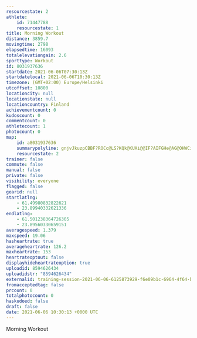 ```yaml
---
resourcestate: 2
athlete:
    id: 71447788
    resourcestate: 1
title: Morning Workout
distance: 3859.7
movingtime: 2798
elapsedtime: 16093
totalelevationgain: 2.6
sporttype: Workout
id: 8031937636
startdate: 2021-06-06T07:30:13Z
startdatelocal: 2021-06-06T10:30:13Z
timezone: (GMT+02:00) Europe/Helsinki
utcoffset: 10800
locationcity: null
locationstate: null
locationcountry: Finland
achievementcount: 0
kudoscount: 0
commentcount: 0
athletecount: 1
photocount: 0
map:
    id: a8031937636
    summarypolyline: gnjvJkuzpCBBF?ROCc@LS?KQk@KUAi@@IF?AIFGHe@AG@OHWCi@BA@q@EGMG@?AKC@AKAJE@AEDB?KDAAqAN_BEYD}AA]B_@?qCF}AFi@@eBFkAEq@CIAc@BgAA{AHgBBEF??I@@BADWBG@E?@CC?SEJC?@BEC@?DDDA?@BGC??FAEGNAA@MB@?BD?BCGxAI`@BNABBJ@C?GA@ACAB@GC??DBA@BEI?DB?DECA?@ACQ?GDADC?LBDFEFIBBDCEABI`A?b@GfA?f@Fn@?~BGn@BJ@LIdA?vAKv@BJANI^DRCl@BFBZCf@@l@CJBNCjADn@Oh@BHD?HMC?@BJ[?IAC?@@A@DFeA@qAAqADw@Cg@Bm@?_BGe@JiA?]BG@u@Cm@LqBAKGC@@EgA?UJaBCc@BsBBU@BAeADa@HCCQIEGRGr@@r@@PBA?FBM@DBD?E@@AQACARBACG@B@?DCI@F?BDG?CC@BAKDN?DA?CCC]?a@DQC?@JB?AC@BC?BA?BB?MA@EB?CAAGEN?JC??E@DD?C?AC?lAEj@EnCIfB?r@BL?`ACx@@f@Gl@B\Cr@@f@Et@DpAGbA?~@Cx@DfBAX@hBHMHc@@e@@o@EYAcBFaAAmCBuCA_@@K?SBS?UDSAo@Du@?gAE_ADgAAwAD_ADc@DOB??AAG@@?@CGE@?@BFKy@@K@@BAE@?@AE?DGHAAB?ADAMB?@HCN@REZ?PC^Bd@Eh@DOC@?BBIE@?GBAE^EhD@vACx@@`AG`@@VIvA?tEGtDH|C?ZDBCFCE@G?FDG@BBGBiACwB@mDAeADuAA}@FkCB[?mCCaBF{A?k@FiAFa@@M@?BIEG?JG?CHI^Al@GV?j@Gv@An@Cj@A|@BdAWlD?lE@`BCZ@`@ChBCV@t@DB?HFjBAe@DKARID@A?HBBSj@EDELEb@YbB?LBHGAe@c@_@OSAKFS@M?KGYFYBKHIAKHIP?XETB`@GXOVKVQPE?Sk@GG]O_@G
    resourcestate: 2
trainer: false
commute: false
manual: false
private: false
visibility: everyone
flagged: false
gearid: null
startlatlng:
    - 61.49980832822621
    - 23.89940332621336
endlatlng:
    - 61.501238364726305
    - 23.89560330659151
averagespeed: 1.379
maxspeed: 19.06
hasheartrate: true
averageheartrate: 126.2
maxheartrate: 153
heartrateoptout: false
displayhideheartrateoption: true
uploadid: 8594626434
uploadidstr: "8594626434"
externalid: training-session-2021-06-06-6125873929-f6e09b1c-6964-4f64-bb76-02f009b94d2c.fit
fromacceptedtag: false
prcount: 0
totalphotocount: 0
haskudoed: false
draft: false
date: 2021-06-06 10:30:13 +0000 UTC
---
```

Morning Workout